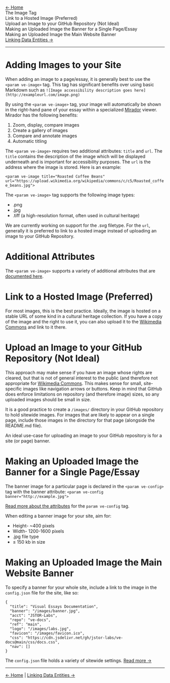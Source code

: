 [<- Home](https://docs.visual-essays.app/) <br />
The Image Tag <br />
Link to a Hosted Image (Preferred) <br />
Upload an Image to your GitHub Repository (Not Ideal) <br />
Making an Uploaded Image the Banner for a Single Page/Essay <br />
Making an Uploaded Image the Main Website Banner <br />
[Linking Data Entities ->](https://docs.visual-essays.app/linking-data)
___

# Adding Images to your Site

When adding an image to a page/essay, it is generally best to use the `<param ve-image>` tag. This tag has significant benefits over using basic Markdown such as 
```![Image accessibility description goes here](http://exampleurl.com/image.png)```

By using the `<param ve-image>` tag, your image will automatically be shown in the right-hand pane of your essay within a specialized [Mirador](https://projectmirador.org/) viewer. Mirador has the following benefits:

1. Zoom, display, compare images
2. Create a gallery of images
3. Compare and annotate images
4. Automatic titling

The `<param ve-image>` requires two additional attributes: `title` and `url`. The `title` contains the description of the image which will be displayed underneath and is important for accessibility purposes. The `url` is the address where the image is stored. Here is an example:

`<param ve-image title="Roasted Coffee Beans" url="https://upload.wikimedia.org/wikipedia/commons/c/c5/Roasted_coffee_beans.jpg">`

The `<param ve-image>` tag supports the following image types:

* .png
* .jpg
* .tiff (a high-resolution format, often used in cultural heritage)

We are currently working on support for the .svg filetype. For the `url`, generally it is preferred to link to a hosted image instead of uploading an image to your GitHub Repository.

# Additional Attributes

The `<param ve-image>` supports a variety of additional attributes that are [documented here](https://docs.visual-essays.app/visual-essay-tags/ve-image/).

# Link to a Hosted Image (Preferred)

For most images, this is the best practice. Ideally, the image is hosted on a stable URL of some kind in a cultural heritage collection. If you have a copy of the image and the right to use it, you can also upload it to the [Wikimedia Commons](https://commons.wikimedia.org/wiki/Category:Images) and link to it there.

# Upload an Image to your GitHub Repository (Not Ideal)

This approach may make sense if you have an image whose rights are cleared, but that is not of general interest to the public (and therefore not appropriate for [Wikimedia Commons](https://commons.wikimedia.org/wiki/Category:Images). This makes sense for small, site-specific images like navigation arrows or buttons. Keep in mind that GitHub does enforce limitations on repository (and therefore image) sizes, so any uploaded images should be small in size. 

It is a good practice to create a `/images/` directory in your GitHub repository to hold sitewide images. For images that are likely to appear on a single page, include those images in the directory for that page (alongside the README.md file). 

An ideal use-case for uploading an image to your GitHub repository is for a site (or page) banner.

# Making an Uploaded Image the Banner for a Single Page/Essay

The banner image for a particular page is declared in the `<param ve-config>` tag with the banner attribute:
`<param ve-config
  banner="http://example.jpg">`

[Read more about the attributes](https://docs.visual-essays.app/visual-essay-tags/ve-config/) for the `param ve-config` tag.

When editing a banner image for your site, aim for:

* Height- ~400 pixels
* Width- 1200-1600 pixels
* .jpg file type
* ≤ 150 kb in size

# Making an Uploaded Image the Main Website Banner

To specify a banner for your whole site, include a link to the image in the `config.json` file for the site, like so:

```
{
  "title": "Visual Essays Documentation",
  "banner": "/images/banner.jpg",
  "acct": "JSTOR-Labs",
  "repo": "ve-docs",
  "ref": "main",
  "logo": "/images/labs.jpg",
  "favicon": "/images/favicon.ico",
  "css": "https://cdn.jsdelivr.net/gh/jstor-labs/ve-docs@main/css/docs.css",
  "nav": []
}
```

The `config.json` file holds a variety of sitewide settings. [Read more ->](https://docs.visual-essays.app/config-file-description/)
___
[<- Home](https://docs.visual-essays.app/) | [Linking Data Entities ->](https://docs.visual-essays.app/linking-data)
